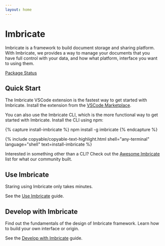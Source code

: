 ```yaml
---
layout: home
---
```


# Imbricate

Imbricate is a framework to build document storage and sharing platform. With Imbricate, we provides a way to manage your documents that you have full control with your data, and how what platform, interface you want to using them.

[Package Status](/status)

## Quick Start

The Imbricate VSCode extension is the fastest way to get started with Imbricate. Install the extension from the [VSCode Marketplace](https://marketplace.visualstudio.com/items?itemName=imbricate.imbricate).

You can also use the Imbricate CLI, which is the more functional way to get started with Imbricate. Install the CLI using npm:

{% capture install-imbricate %}
npm install -g imbricate
{% endcapture %}

{% include copyable/copyable-text-highlight.html
    shell="any-terminal"
    language="shell"
    text=install-imbricate
%}

Interested in something other than a CLI? Check out the [Awesome Imbricate](/awesome) list for what our community built.

## Use Imbricate

Staring using Imbricate only takes minutes. 

See the [Use Imbricate](/use) guide.

## Develop with Imbricate

Find out the fundamentals of the design of Imbricate framework. Learn how to build your own interface or origin.

See the [Develop with Imbricate](/develop) guide.
